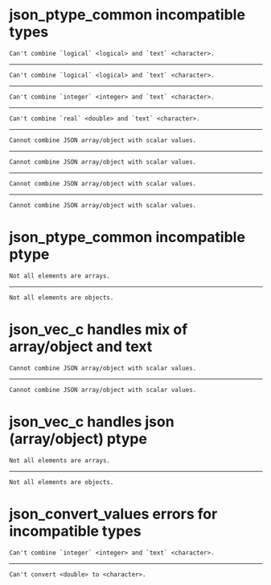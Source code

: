 # json_ptype_common incompatible types

    Can't combine `logical` <logical> and `text` <character>.

---

    Can't combine `logical` <logical> and `text` <character>.

---

    Can't combine `integer` <integer> and `text` <character>.

---

    Can't combine `real` <double> and `text` <character>.

---

    Cannot combine JSON array/object with scalar values.

---

    Cannot combine JSON array/object with scalar values.

---

    Cannot combine JSON array/object with scalar values.

---

    Cannot combine JSON array/object with scalar values.

# json_ptype_common incompatible ptype

    Not all elements are arrays.

---

    Not all elements are objects.

# json_vec_c handles mix of array/object and text

    Cannot combine JSON array/object with scalar values.

---

    Cannot combine JSON array/object with scalar values.

# json_vec_c handles json (array/object) ptype

    Not all elements are arrays.

---

    Not all elements are objects.

# json_convert_values errors for incompatible types

    Can't combine `integer` <integer> and `text` <character>.

---

    Can't convert <double> to <character>.

